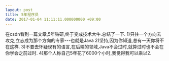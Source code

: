 ```yaml
---
layout: post
title: 5年程序员
date: 2017-01-04 11:11:11.000000000 +09:00
---
```

在csdn看到一篇文章,5年钻研,终于变成技术大牛.总结了一下.
1)只往一个方向去攻克,立志成为那个方向的专家---也就是Java
2)坚持,因为你知道,总有一天你将不在这样.
3)不要去怀疑现有的语言,在后端的领域,Java不会过时,就算过时也不会在你学会之前过时.
4)那个人称自己5年花了6000个小时,我觉得我可以乘以2. 
